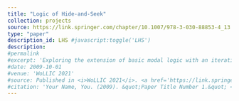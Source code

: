 ```yaml
---
title: "Logic of Hide-and-Seek"
collection: projects
source: https://link.springer.com/chapter/10.1007/978-3-030-88853-4_13
type: "paper"
description_id: LHS #javascript:toggle('LHS')
description: 
#permalink
#excerpt: 'Exploring the extension of basic modal logic with an iterative substitution operator. '
#date: 2009-10-01
#venue: 'WoLLIC 2021'
#source: Published in <i>WoLLIC 2021</i>. <a href='https://link.springer.com/chapter/10.1007/978-3-030-88853-4_13'>Download paper here</a>
#citation: 'Your Name, You. (2009). &quot;Paper Title Number 1.&quot; <i>Journal 1</i>. 1(1).'
---
```

<div id='LHS' style="display:none">
<p>We discuss a simple logic to describe the hide-and-seek game, and showed that adding an equality constant to describe the winning condition of the seeker makes our logic undecidable.</p><p>Collaborated with <a href='https://people.ucas.ac.cn/~lidazhu?language=en'>Prof. Dazhu Li</a>, <a href='http://www.fenrong.net/'>Prof. Fenrong Liu</a> and <a href='https://www.isichennai.res.in/~sujata/'>Prof. Sujata Ghosh</a>. </p>
</div> 

